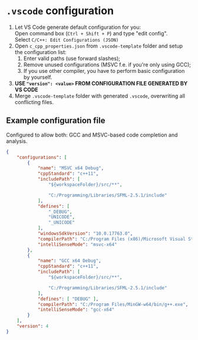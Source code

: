# `.vscode` configuration

1. Let VS Code generate default configuration for you:  
Open command box (`Ctrl + Shift + P`) and type "edit config".  
Select `C/C++: Edit Configurations (JSON)` 
2. Open `c_cpp_properties.json` from `.vscode-template` folder and setup the configuration list:
   1. Enter valid paths (use forward slashes);
   2. Remove unused configurations (MSVC f.e. if you're only using GCC);
   3. If you use other compiler, you have to perform basic configuration by yourself.
3. **USE `"version": <value>` FROM CONFIGURATION FILE GENERATED BY VS CODE**
4. Merge `.vscode-template` folder with generated `.vscode`, overwriting all conflicting files.

## Example configuration file
Configured to allow both: GCC and MSVC-based code completion and analysis.
```JSON
{
    "configurations": [
        {
            "name": "MSVC x64 Debug",
            "cppStandard": "c++11",
            "includePath": [
                "${workspaceFolder}/src/**",

                "C:/Programming/Libraries/SFML-2.5.1/include"
            ],
            "defines": [
                "_DEBUG",
                "UNICODE",
                "_UNICODE"
            ],
            "windowsSdkVersion": "10.0.17763.0",
            "compilerPath": "C:/Program Files (x86)/Microsoft Visual Studio/2019/Preview/VC/Tools/MSVC/14.22.27706/bin/Hostx64/x64/cl.exe",
            "intelliSenseMode": "msvc-x64"
        },
        {
            "name": "GCC x64 Debug",
            "cppStandard": "c++11",
            "includePath": [
                "${workspaceFolder}/src/**",

                "C:/Programming/Libraries/SFML-2.5.1/include"
            ],
            "defines": [ "DEBUG" ],
            "compilerPath": "C:/Program Files/MinGW-w64/bin/g++.exe",
            "intelliSenseMode": "gcc-x64"
        }
    ],
    "version": 4
}
```